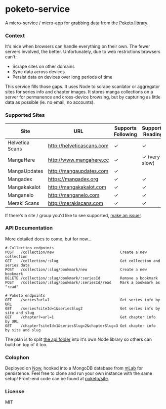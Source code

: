 poketo-service
============

A micro-service / micro-app for grabbing data from the [Poketo library](https://github.com/poketo/service/tree/master/lib/api).

### Context

It's nice when browsers can handle everything on their own. The fewer servers involved, the better. Unfortunately, due to web restrictions browsers can't:

* Scrape sites on other domains
* Sync data across devices
* Persist data on devices over long periods of time

This service fills those gaps. It uses Node to scrape scanlator or aggregator sites for series info and chapter images. It stores manga collections on a server for permanence and cross-device browsing, but by capturing as little data as possible (ie. no email, no accounts).

### Supported Sites

Site   | URL  | Supports Following | Supports Reading
-------|------|--------------------|------------------
Helvetica Scans | http://helveticascans.com | ✓ | ✓ |
MangaHere | http://www.mangahere.cc | ✓ | ✓ (very slow) |
MangaUpdates | http://mangaupdates.com | ✓ | |
Mangadex | https://mangadex.org | ✓ | ✓ |
Mangakakalot | http://mangakakalot.com | ✓ | ✓ |
Manganelo | http://manganelo.com | ✓ | ✓ |
Meraki Scans | http://merakiscans.com | ✓ | ✓ |

If there's a site / group you'd like to see supported, [make an issue!](https://github.com/poketo/service/issues/new)

### API Documentation

More detailed docs to come, but for now…

```
# Collection endpoints
POST   /collection/new                              Create a new collection
GET    /collection/:slug                            Get collection and series data
POST   /collection/:slug/bookmark/new               Create a new bookmark
DELETE /collection/:slug/bookmark/:seriesId         Remove a bookmark
POST   /collection/:slug/bookmark/:seriesId/read    Mark a bookmark as "read"

# Poketo endpoints
GET    /series?url=1                                Get series info by URL
GET    /series?siteId=1&seriesSlug2                 Get series info by site and slug
GET    /chapter?=url=1                              Get chapter info by URL
GET    /chapter?siteId=1&seriesSlug=2&chapterSlug=3 Get chapter info by site and slug
```

The plan is to split [the api folder](https://github.com/poketo/service/tree/master/lib/api) into it's own Node library so others can build on top of it too.

### Colophon

Deployed on [Now](https://now.sh), hooked into a MongoDB database from [mLab](https://mlab.com) for persistence. Feel free to clone and run your own instance with the same setup! Front-end code can be found at [poketo/site](https://github.com/poketo/site).


### License

MIT
